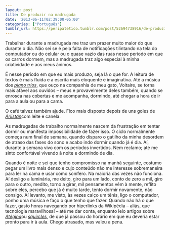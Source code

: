 ```yaml
---
layout: post
title: De produzir na madrugada
date: '2013-06-11T02:39:00-05:00'
categories: ["Português"]
tumblr_url: https://peripatetico.tumblr.com/post/52694738916/de-produzir-na-madrugada
---
```

Trabalhar durante a madrugada me traz um prazer muito maior do que durante o dia. Não sei se é pela falta de notificações tilintando na tela do computador ou do celular ou o quase vazio das ruas nesse período em que os carros dormem, mas a madrugada traz algo especial à minha criatividade e aos meus ânimos.

É nesse período em que eu mais produzo, seja lá o que for. A leitura de textos é mais fluida e a escrita mais eloquente e imaginativa. Até a música dos [_piano trios_](http://www.jazzradio.com/pianotrios), que ouço na companhia de meu gato, Voltaire, se torna mais afável aos ouvidos – meus e provavelmente deles também, quando se enrosca nas cobertas e me acompanha, dormindo, até chegar a hora de ir para a aula ou para a cama.

O café talvez também ajude. Fico mais disposto depois de uns goles de [_Arlistán_](http://www.arlistan.com.ar/)com leite e canela.

As madrugadas de trabalho normalmente nascem da frustração em tentar dormir ou manifesta impossibilidade de fazer isso. O ciclo normalmente começa num final de semana, quando disparo o gatilho da minha desordem de atraso das fases do sono e acabo indo dormir quando já é dia. Aí, durante a semana vivo com os períodos invertidos. Nem reclamo; até me sinto confortável vivendo à noite e dormindo de dia.

Quando é noite e sei que tenho compromisso na manhã seguinte, costumo pegar um livro mais denso e cujo conteúdo não me interesse sobremaneira para ler na cama e usar como sonífero. Na maioria das vezes não funciona. Aí desligo a luminária, me deito, giro para um lado, conto de zero a mil, giro para o outro, medito, torno a girar, mil pensamentos vêm à mente, reflito sobre eles, percebo que já é muito tarde, tento dormir novamente, não consigo. Aí levanto, me visto, às vezes calço um tênis, ligo o computador, ponho uma música e faço o que tenho que fazer. Quando não há o que fazer, gasto horas navegando por hiperlinks da Wikipédia – aliás, que tecnologia maravilhosa! – até me dar conta, enquanto leio artigos sobre [_Atégina_](http://pt.wikipedia.org/wiki/At%C3%A9gina)ou [_squircles_](http://en.wikipedia.org/wiki/Squircle), de que já passou do horário em que eu deveria estar pronto para ir à aula. Chego atrasado, mas valeu a pena.

